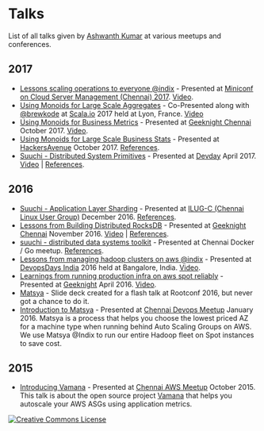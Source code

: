 # Talks

List of all talks given by [Ashwanth Kumar](https://github.com/ashwanthkumar) at various meetups and conferences.

## 2017
- [Lessons scaling operations to everyone @indix](https://speakerdeck.com/ashwanthkumar/lessons-scaling-operations-to-everyone-at-indix) - Presented at [Miniconf on Cloud Server Management (Chennai) 2017](https://rootconf.talkfunnel.com/cloud-server-management-miniconf-chennai-2017/7-lessons-scaling-operations-to-everyone-indix). [Video](https://www.youtube.com/watch?v=zUTz1eqwBkI).
- [Using Monoids for Large Scale Aggregates](https://speakerdeck.com/ashwanthkumar/using-monoids-for-large-scale-aggregates) - Co-Presented along with [@brewkode](https://github.com/brewkode) at [Scala.io](https://scala.io/talks.html#/#XZI-2391) 2017 held at Lyon, France. [Video](https://www.youtube.com/watch?v=UW3Z_rIPn3w)
- [Using Monoids for Business Metrics](https://speakerdeck.com/ashwanthkumar/using-monoids-for-business-metrics) - Presented at [Geeknight Chennai](https://twchennai.github.io/geeknight/edition-48.html) October 2017. [Video](https://www.youtube.com/watch?v=RJepu3sbmkU).
- [Using Monoids for Large Scale Business Stats](https://speakerdeck.com/ashwanthkumar/using-monoids-for-large-scale-business-stats) - Presented at [HackersAvenue](https://www.meetup.com/preview/hackers-avenue/events/243739079) October 2017. [References](https://github.com/ashwanthkumar/large-scale-business-stats-talk).
- [Suuchi - Distributed System Primitives](https://speakerdeck.com/ashwanthkumar/suuchi-distributed-system-primitives) - Presented at [Devday](https://www.meetup.com/devday_chennai/events/238855098/) April 2017. [Video](https://www.youtube.com/watch?v=0pW6tAM8rIQ) | [References](https://github.com/ashwanthkumar/suuchi-ds-primitives).

## 2016
- [Suuchi - Application Layer Sharding](https://speakerdeck.com/ashwanthkumar/suuchi-application-layer-sharding) - Presented at [ILUG-C (Chennai Linux User Group)](https://www.meetup.com/ILUG-C/events/233660958/) December 2016. [References](https://github.com/ashwanthkumar/suuchi-sharding-talk).
- [Lessons from Building Distributed RocksDB](https://speakerdeck.com/ashwanthkumar/lessons-from-building-distributed-rocksdb) - Presented at [Geeknight Chennai](https://twchennai.github.io/geeknight/edition-37.html) November 2016. [Video](https://www.youtube.com/watch?v=PSCa9_Avne0) | [References](https://github.com/ashwanthkumar/distributed-rocksdb-talk).
- [suuchi - distributed data systems toolkit](https://speakerdeck.com/ashwanthkumar/suuchi-distributed-data-systems-toolkit) - Presented at Chennai Docker / Go meetup. [References](https://github.com/ashwanthkumar/suuchi-talk).
- [Lessons from managing hadoop clusters on aws @indix](https://speakerdeck.com/ashwanthkumar/lessons-from-managing-hadoop-clusters-on-aws-at-indix) - Presented at [DevopsDays India](http://devopsdaysindia.org/2016/index.html#speakers) 2016 held at Bangalore, India. [Video](https://www.youtube.com/watch?v=eBbgylpRufQ).
- [Learnings from running production infra on aws spot reliably](https://speakerdeck.com/ashwanthkumar/matsya-geeknight-april-2016) - Presented at [Geeknight](https://twchennai.github.io/geeknight/edition-30.html) April 2016. [Video](https://www.youtube.com/watch?v=qeBV9JRoTOA).
- [Matsya](https://speakerdeck.com/ashwanthkumar/matsya-apr-16) - Slide deck created for a flash talk at Rootconf 2016, but never got a chance to do it.
- [Introduction to Matsya](https://speakerdeck.com/ashwanthkumar/introduction-to-matsya) - Presented at [Chennai Devops Meetup](https://www.meetup.com/ChennaiDevOps/events/227776005/) January 2016. Matsya is a process that helps you choose the lowest priced AZ for a machine type when running behind Auto Scaling Groups on AWS. We use Matsya @Indix to run our entire Hadoop fleet on Spot instances to save cost.

## 2015
- [Introducing Vamana](https://speakerdeck.com/ashwanthkumar/introducing-vamana) - Presented at [Chennai AWS Meetup](http://www.meetup.com/Chennai-Amazon-Web-Services-Meetup/events/226182749/) October 2015. This talk is about the open source project [Vamana](https://github.com/indix/vamana) that helps you autoscale your AWS ASGs using application metrics.

[![Creative Commons License](https://i.creativecommons.org/l/by/4.0/88x31.png)](http://creativecommons.org/licenses/by/4.0/)  
